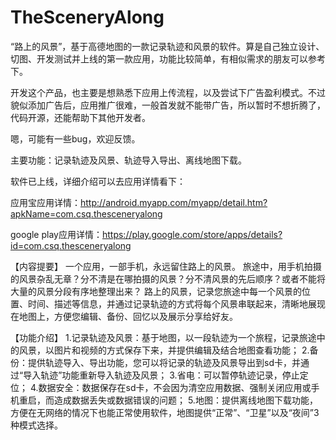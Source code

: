 TheSceneryAlong
===============

“路上的风景”，基于高德地图的一款记录轨迹和风景的软件。算是自己独立设计、切图、开发测试并上线的第一款应用，功能比较简单，有相似需求的朋友可以参考下。

开发这个产品，也主要是想熟悉下应用上传流程，以及尝试下广告盈利模式。不过貌似添加广告后，应用推广很难，一般首发就不能带广告，所以暂时不想折腾了，代码开源，还能帮助下其他开发者。

嗯，可能有一些bug，欢迎反馈。

主要功能：记录轨迹及风景、轨迹导入导出、离线地图下载。

软件已上线，详细介绍可以去应用详情看下：

应用宝应用详情：http://android.myapp.com/myapp/detail.htm?apkName=com.csq.thesceneryalong

google play应用详情：https://play.google.com/store/apps/details?id=com.csq.thesceneryalong

【内容提要】
一个应用，一部手机，永远留住路上的风景。
旅途中，用手机拍摄的风景杂乱无章？分不清是在哪拍摄的风景？分不清风景的先后顺序？或者不能将大量的风景分段有序地整理出来？
路上的风景，记录您旅途中每一个风景的位置、时间、描述等信息，并通过记录轨迹的方式将每个风景串联起来，清晰地展现在地图上，方便您编辑、备份、回忆以及展示分享给好友。


【功能介绍】
1.记录轨迹及风景：基于地图，以一段轨迹为一个旅程，记录旅途中的风景，以图片和视频的方式保存下来，并提供编辑及结合地图查看功能；
2.备份：提供轨迹导入、导出功能，您可以将记录的轨迹及风景导出到sd卡，并通过“导入轨迹”功能重新导入轨迹及风景；
3.省电：可以暂停轨迹记录，停止定位；
4.数据安全：数据保存在sd卡，不会因为清空应用数据、强制关闭应用或手机重启，而造成数据丢失或数据错误的问题；
5.地图：提供离线地图下载功能，方便在无网络的情况下也能正常使用软件，地图提供“正常”、“卫星”以及“夜间”3种模式选择。

